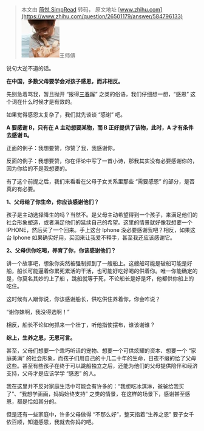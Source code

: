 > 本文由 [简悦 SimpRead](http://ksria.com/simpread/) 转码， 原文地址 [www.zhihu.com](https://www.zhihu.com/question/26501179/answer/584796133) ![d711ca47de80fe7075bb2c9c9011cfd0_MD5](../assets/d711ca47de80fe7075bb2c9c9011cfd0_MD5.jpg)王师傅​​

说句大逆不道的话。

**在中国，多数父母要学会对孩子感恩，而非相反。**

先别急着骂我，暂且抛开 “报得[三春晖](https://www.zhihu.com/search?q=%E4%B8%89%E6%98%A5%E6%99%96&search_source=Entity&hybrid_search_source=Entity&hybrid_search_extra=%7B%22sourceType%22%3A%22answer%22%2C%22sourceId%22%3A584796133%7D)” 之类的俗语，我们仔细想一想，“感恩” 这个词在什么时候才是有效的。

如果觉得感恩太复杂了，我们就先谈谈 “感谢” 吧。

**A 要感谢 B，只有在 A 主动想要某物，而 B 正好提供了该物，此时，A 才有条件去感谢 B。**

正面的例子：我想要赞，你赞了我，我感谢你。

反面的例子：我想要赞，你在评论中写了一首小诗，那我其实没有必要感谢你的，因为你给的不是我想要的。

有了这个前提之后，我们来看看在父母子女关系里那些 “需要感恩” 的部分，是否真的有必要。

**1、父母给了你生命，你应该感谢他们？**

孩子是主动选择降生的吗？当然不。是父母主动希望得到一个孩子，来满足他们的社会形象塑造，或者满足他们的延续自己的希望。这里的情景就好像我想要一个 IPHONE，然后买了一个回来。手上这台 Iphone 没必要感谢我吧？相反，如果这台 Iphone 如果确实好用，买回来让我爱不释手，甚至我还应该感谢它。

**2、父母供你吃喝，养育了你，你该感谢他们？**

讲一个故事吧，想象你突然被强制抓到了一艘船上。这艘船可能是破船可能是好船，船长可能逼着你累死累活的干活，也可能好吃好喝的供着你。唯一你能确定的是，你莫名其妙的上了船 ，跳船就等于死，不论船长是好是坏，他都供你船上的吃住。

这时候有人跟你说，你该感谢船长，供吃供住养着你，你会咋说？

“谢你妹啊，我没得选啊！”

相反，船长不论如何抓来一个壮丁，听他指使摆布，谁该谢谁？

**综上，生养之恩，无恩可言。**

甚至，父母们想要一个乖巧听话的宠物、想要一个可供炫耀的资本、想要一个 “家庭美满” 的社会形象，而孩子们用自己的十几二十年的生命，日夜不缀的给了父母这些。甚至有些孩子在终于可以跳船独立之后，还能为他们的父母提供陪伴和经济支持，父母才是应该学学 “感恩” 的人。

我在这里并不反对家庭生活中可能会有许多的：“我想吃冰淇淋，爸爸给我买了”、“我想学画画，妈妈始终支持” 之类的情景，在这样的场景下，感谢甚至感恩，都是恰如其分的。

但是还有一些家庭中，许多父母做得 “不那么好”，整天指着“生养之恩” 要子女千依百顺，知道感恩，我就去你妈的吧。